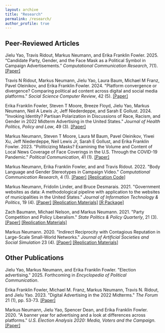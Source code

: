 ```yaml
---
layout: archive
title: "Research"
permalink: /research/
author_profile: true
---
```


## Peer-Reviewed Articles
Jielu Yao, Travis Ridout, Markus Neumann, and Erika Franklin Fowler. 2025. “Candidate Party, Gender, and the Face Mask as a Political Symbol in Campaign Advertisements.” *Computational Communication Research*, 7(1). [[Paper]](https://www.aup-online.com/content/journals/10.5117/CCR2025.1.2.YAO)

Travis N Ridout, Markus Neumann, Jielu Yao, Laura Baum, Michael M Franz, Pavel Oleinikov, and Erika Franklin Fowler. 2024. "Platform convergence or divergence? Comparing political ad content across digital and social media platforms." *Social Science Computer Review*, 42 (5). [[Paper]](https://journals.sagepub.com/doi/pdf/10.1177/08944393241258767)

Erika Franklin Fowler, Steven T Moore, Breeze Floyd, Jielu Yao, Markus Neumann, Neil A Lewis Jr, Jeff Niederdeppe, and Sarah E Gollust. 2024. "Invoking Identity? Partisan Polarization in Discussions of Race, Racism, and Gender in 2022 Midterm Advertising in the United States." *Journal of Health Politics, Policy and Law*, 49 (3). [[Paper]](https://read.dukeupress.edu/jhppl/article/49/3/505/383871)

Markus Neumann, Steven T Moore, Laura M Baum, Pavel Oleinikov, Yiwei Xu, Jeff Niederdeppe, Neil Lewis Jr, Sarah E Gollust, and Erika Franklin Fowler. 2023. "Politicizing Masks? Examining the Volume and Content of Local News Coverage of Face Coverings in the U.S. Through the COVID-19 Pandemic." *Political Communication*, 41 (1). [[Paper]](https://www.tandfonline.com/doi/pdf/10.1080/10584609.2023.2239181)

Markus Neumann, Erika Franklin Fowler, and and Travis Ridout. 2022. "Body Language and Gender Stereotypes in Campaign Video." *Computational Communication Research*, 4 (1). [[Paper]](https://doi.org/10.5117/CCR2022.1.007.NEUM) [[Replication Code]](https://github.com/markusneumann/BodyLanguage)

Markus Neumann, Fridolin Linder, and Bruce Desmarais. 2021. "Government websites as data: A methodological pipeline with application to the websites of municipalities in the United States." *Journal of Information Technology & Politics*, 19 (4). [[Paper]](https://www.tandfonline.com/doi/full/10.1080/19331681.2021.1999880) [[Replication Materials]](https://github.com/desmarais-lab/govWebsites) [[R Package]](https://github.com/desmarais-lab/gov2text)

Zach Baumann, Michael Nelson, and Markus Neumann. 2021. "Party Competition and Policy Liberalism." *State Politics & Policy Quarterly*, 21 (3). [[Paper]](https://www.cambridge.org/core/journals/state-politics-and-policy-quarterly/article/abs/party-competition-and-policy-liberalism/6C923408FCB0165E2DF709E9D861DDD8) [[Replication Materials]](https://dataverse.unc.edu/dataset.xhtml?persistentId=doi:10.15139/S3/KXN8GN)

Markus Neumann. 2020. "Indirect Reciprocity with Contagious Reputation in Large-Scale Small-World Networks." *Journal of Artificial Societies and Social Simulation* 23 (4). [[Paper]](http://jasss.soc.surrey.ac.uk/23/4/2.html) [[Replication Materials]](https://www.comses.net/codebases/41bc083e-b8d3-4133-83ed-150bb63a4b39/releases/1.0.0/)

## Other Publications
Jielu Yao, Markus Neumann, and Erika Franklin Fowler. "Election advertising." 2025. Forthcoming in *Encyclopedia of Political Communication*.

Erika Franklin Fowler, Michael M. Franz, Markus Neumann, Travis N. Ridout, and Jielu Yao. 2023. "Digital Advertising in the 2022 Midterms." *The Forum* 21 (1), pp. 53-73. [[Paper]](https://doi.org/10.1515/for-2023-2006)

Markus Neumann, Jielu Yao, Spencer Dean, and Erika Franklin Fowler. 2020. "A banner year for advertising and a look at differences across platforms." *U.S. Election Analysis 2020: Media, Voters and the Campaign*. [[Paper]](https://www.electionanalysis.ws/us/president2020/section-5-social-media/a-banner-year-for-advertising-and-a-look-at-differences-across-platforms/)
